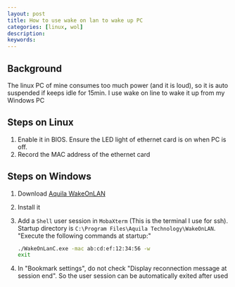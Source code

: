 ```yaml
---
layout: post
title: How to use wake on lan to wake up PC
categories: [linux, wol]
description:
keywords:
---
```


## Background

The linux PC of mine consumes too much power (and it is loud),
so it is auto suspended if keeps idle for 15min.
I use wake on line to wake it up from my Windows PC

## Steps on Linux

1. Enable it in BIOS. Ensure the LED light of ethernet card is on when PC is off.
2. Record the MAC address of the ethernet card

## Steps on Windows

1. Download [Aquila WakeOnLAN](https://wol.aquilatech.com/)
2. Install it
3. Add a `Shell` user session in `MobaXterm` (This is the terminal I use for ssh).
   Startup directory is `C:\Program Files\Aquila Technology\WakeOnLAN`.
   "Execute the following commands at startup:"

   ```sh
   ./WakeOnLanC.exe -mac ab:cd:ef:12:34:56 -w
   exit
   ```

4. In "Bookmark settings", do not check "Display reconnection message at session end". So the user session can be automatically exited after used

